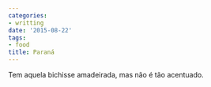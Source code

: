 ```yaml
---
categories:
- writting
date: '2015-08-22'
tags:
- food
title: Paraná
---
```


Tem aquela bichisse amadeirada, mas não é tão acentuado.

